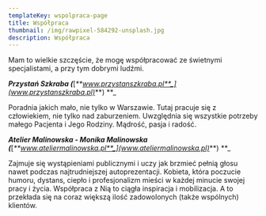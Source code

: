 ```yaml
---
templateKey: wspolpraca-page
title: Współpraca
thumbnail: /img/rawpixel-584292-unsplash.jpg
description: Współpraca
---
```

Mam to wielkie szczęście, że mogę współpracować ze świetnymi specjalistami, a przy tym dobrymi ludźmi.

_**Przystań Szkraba (**_[_**www.przystanszkraba.pl**_](www.przystanszkraba.pl)_**)**_

Poradnia jakich mało, nie tylko w Warszawie. Tutaj pracuje się z człowiekiem, nie tylko nad zaburzeniem. Uwzględnia się wszystkie potrzeby małego Pacjenta i Jego Rodziny. Mądrość, pasja i radość.

_**Atelier Malinowska - Monika Malinowska (**_[_**www.ateliermalinowska.pl**_](www.ateliermalinowska.pl)_**)**_

Zajmuje się wystąpieniami publicznymi i uczy jak brzmieć pełnią głosu nawet podczas najtrudniejszej autoprezentacji. Kobieta, która poczucie humoru, dystans, ciepło i profesjonalizm mieści w każdej minucie swojej pracy i życia. Współpraca z Nią to ciągła inspiracja i mobilizacja. A to przekłada się na coraz większą ilość zadowolonych (także wspólnych) klientów.
